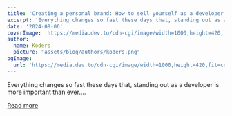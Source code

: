 ```yaml
---
title: 'Creating a personal brand: How to sell yourself as a developer'
excerpt: 'Everything changes so fast these days that, standing out as a developer is more important than ever....'
date: '2024-08-06'
coverImage: 'https://media.dev.to/cdn-cgi/image/width=1000,height=420,fit=cover,gravity=auto,format=auto/https%3A%2F%2Fdev-to-uploads.s3.amazonaws.com%2Fuploads%2Farticles%2Fm165pvqqklwv1jp07e9a.png'
author:
  name: Koders
  picture: "assets/blog/authors/koders.png"
ogImage:
  url: 'https://media.dev.to/cdn-cgi/image/width=1000,height=420,fit=cover,gravity=auto,format=auto/https%3A%2F%2Fdev-to-uploads.s3.amazonaws.com%2Fuploads%2Farticles%2Fm165pvqqklwv1jp07e9a.png'
---
```


Everything changes so fast these days that, standing out as a developer is more important than ever....

[Read more](https://dev.to/buildwebcrumbs/creating-a-personal-brand-how-to-sell-yourself-as-a-developer-52po)
